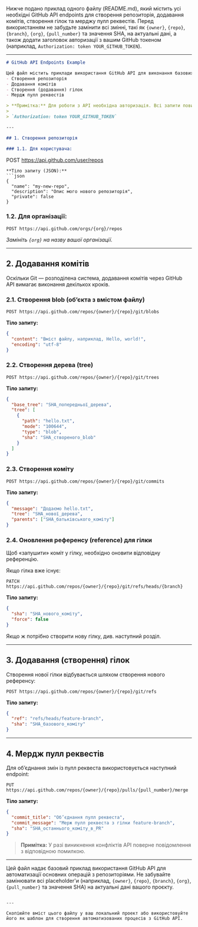 Нижче подано приклад одного файлу (README.md), який містить усі необхідні GitHub API endpoints для створення репозиторія, додавання комітів, створення гілок та мерджу пулл реквестів. Перед використанням не забудьте замінити всі змінні, такі як `{owner}`, `{repo}`, `{branch}`, `{org}`, `{pull_number}` та значення SHA, на актуальні дані, а також додати заголовок авторизації з вашим GitHub токеном (наприклад, `Authorization: token YOUR_GITHUB_TOKEN`).

---

```markdown
# GitHub API Endpoints Example

Цей файл містить приклади використання GitHub API для виконання базових операцій:
- Створення репозиторія
- Додавання комітів
- Створення (додавання) гілок
- Мердж пулл реквестів

> **Примітка:** Для роботи з API необхідна авторизація. Всі запити повинні містити заголовок:
> 
> `Authorization: token YOUR_GITHUB_TOKEN`

---

## 1. Створення репозиторія

### 1.1. Для користувача:
```
POST https://api.github.com/user/repos
```
**Тіло запиту (JSON):**
```json
{
  "name": "my-new-repo",
  "description": "Опис мого нового репозиторія",
  "private": false
}
```

### 1.2. Для організації:
```
POST https://api.github.com/orgs/{org}/repos
```
_Замініть `{org}` на назву вашої організації._

---

## 2. Додавання комітів

Оскільки Git — розподілена система, додавання комітів через GitHub API вимагає виконання декількох кроків.

### 2.1. Створення blob (об’єкта з вмістом файлу)
```
POST https://api.github.com/repos/{owner}/{repo}/git/blobs
```
**Тіло запиту:**
```json
{
  "content": "Вміст файлу, наприклад, Hello, world!",
  "encoding": "utf-8"
}
```

### 2.2. Створення дерева (tree)
```
POST https://api.github.com/repos/{owner}/{repo}/git/trees
```
**Тіло запиту:**
```json
{
  "base_tree": "SHA_попередньої_дерева", 
  "tree": [
    {
      "path": "hello.txt",
      "mode": "100644",
      "type": "blob",
      "sha": "SHA_створеного_blob"
    }
  ]
}
```

### 2.3. Створення коміту
```
POST https://api.github.com/repos/{owner}/{repo}/git/commits
```
**Тіло запиту:**
```json
{
  "message": "Додаємо hello.txt",
  "tree": "SHA_нової_дерева",
  "parents": ["SHA_батьківського_коміту"]
}
```

### 2.4. Оновлення референсу (reference) для гілки

Щоб «запушити» коміт у гілку, необхідно оновити відповідну референцію.

Якщо гілка вже існує:
```
PATCH https://api.github.com/repos/{owner}/{repo}/git/refs/heads/{branch}
```
**Тіло запиту:**
```json
{
  "sha": "SHA_нового_коміту",
  "force": false
}
```

Якщо ж потрібно створити нову гілку, див. наступний розділ.

---

## 3. Додавання (створення) гілок

Створення нової гілки відбувається шляхом створення нового референсу:
```
POST https://api.github.com/repos/{owner}/{repo}/git/refs
```
**Тіло запиту:**
```json
{
  "ref": "refs/heads/feature-branch",
  "sha": "SHA_базового_коміту"
}
```

---

## 4. Мердж пулл реквестів

Для об’єднання змін із пулл реквеста використовується наступний endpoint:
```
PUT https://api.github.com/repos/{owner}/{repo}/pulls/{pull_number}/merge
```
**Тіло запиту:**
```json
{
  "commit_title": "Об’єднання пулл реквеста",
  "commit_message": "Мерж пулл реквеста з гілки feature-branch",
  "sha": "SHA_останнього_коміту_в_PR"
}
```
> **Примітка:** У разі виникнення конфліктів API поверне повідомлення з відповідною помилкою.

---

Цей файл надає базовий приклад використання GitHub API для автоматизації основних операцій з репозиторіями. Не забувайте замінювати всі placeholder'и (наприклад, `{owner}`, `{repo}`, `{branch}`, `{org}`, `{pull_number}` та значення SHA) на актуальні дані вашого проєкту.
```

---

Скопіюйте вміст цього файлу у ваш локальний проект або використовуйте його як шаблон для створення автоматизованих процесів з GitHub API.